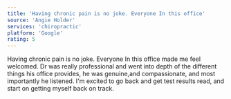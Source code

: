 ```yaml
---
title: 'Having chronic pain is no joke. Everyone In this office'
source: 'Angie Holder'
services: 'chiropractic'
platform: 'Google'
rating: 5
---
```


Having chronic pain is no joke. Everyone In this office made me feel welcomed. Dr was really professional and went into depth of the different things his office provides, he was genuine,and compassionate, and most importantly he listened. I'm excited to go back and get test results read, and start on getting myself back on track.
    